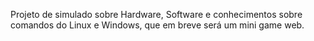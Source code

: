 Projeto de simulado sobre Hardware, Software e conhecimentos sobre comandos do Linux e Windows, que em breve será um mini game web.
